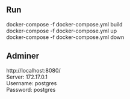 ## Run
docker-compose -f docker-compose.yml build  
docker-compose -f docker-compose.yml up  
docker-compose -f docker-compose.yml down  

## Adminer
http://localhost:8080/  
Server: 172.17.0.1  
Username: postgres  
Password: postgres  
